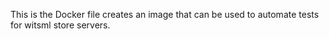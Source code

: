 This is the Docker file creates an image that can be used to automate tests for witsml store servers.

